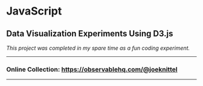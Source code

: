 # JavaScript
## Data Visualization Experiments Using D3.js 

*This project was completed in my spare time as a fun coding experiment.*



<hr>

### Online Collection: <a href = "https://observablehq.com/@joeknittel">https://observablehq.com/@joeknittel</a>

<hr>
